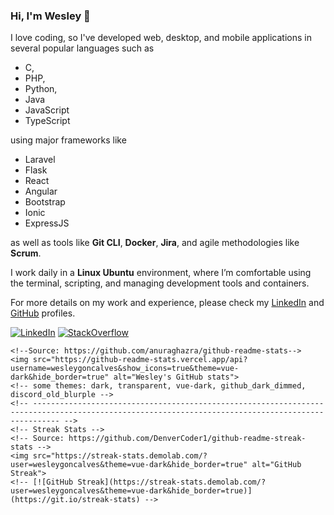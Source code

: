 ### Hi, I'm Wesley 👋

I love coding, so I've developed web, desktop, and mobile applications in several popular languages such as

- C,
- PHP,
- Python,
- Java
- JavaScript
- TypeScript

using major frameworks like

- Laravel
- Flask
- React
- Angular
- Bootstrap
- Ionic
- ExpressJS
  
as well as tools like **Git CLI**, **Docker**, **Jira**, and agile methodologies like **Scrum**. 

I work daily in a **Linux Ubuntu** environment, where I’m comfortable using the terminal, scripting, and managing development tools and containers.

For more details on my work and experience, please check my [LinkedIn](www.linkedin.com/in/wesley-d-goncalves) and [GitHub](https://github.com/WesleyGoncalves) profiles.

<!-- Badges -->
[![LinkedIn](https://img.shields.io/badge/LinkedIn-0077B5?style=for-the-badge&logo=linkedin&logoColor=white)](www.linkedin.com/in/wesley-d-goncalves)
[![StackOverflow](https://img.shields.io/badge/-Stackoverflow-FE7A16?style=for-the-badge&logo=stack-overflow&logoColor=white)](https://stackoverflow.com/users/8522818/wesley-gon%c3%a7alves)
<!--
[![GitHub](https://img.shields.io/badge/github-%23121011.svg?style=for-the-badge&logo=github&logoColor=white)](https://github.com/wesleygoncalves)

<!--
**WesleyGoncalves/wesleygoncalves** is a ✨ _special_ ✨ repository because its `README.md` (this file) appears on your GitHub profile.
- 😄 I've developed mobile apps and web/desktop applications. 
- 💬 I'm available for you to contact me
- 📫 You can reach me at dev@wesleygoncalves.com

Here are some ideas to get you started:

- 🔭 I’m currently working on ...
- 🌱 I’m currently learning ...
- 👯 I’m looking to collaborate on ...
- 🤔 I’m looking for help with ...


-  Pronouns: ...
-  Fun fact: ...
-->

<!--
<p align="center">
    <!-- GitHub stats -->
    <!--Source: https://github.com/anuraghazra/github-readme-stats-->
    <img src="https://github-readme-stats.vercel.app/api?username=wesleygoncalves&show_icons=true&theme=vue-dark&hide_border=true" alt="Wesley's GitHub stats">
    <!-- some themes: dark, transparent, vue-dark, github_dark_dimmed, discord_old_blurple -->
    <!-- -------------------------------------------------------------------------------------------------------------------------------------------------- -->
    <!-- Streak Stats -->
    <!-- Source: https://github.com/DenverCoder1/github-readme-streak-stats -->
    <img src="https://streak-stats.demolab.com/?user=wesleygoncalves&theme=vue-dark&hide_border=true" alt="GitHub Streak">
    <!-- [![GitHub Streak](https://streak-stats.demolab.com/?user=wesleygoncalves&theme=vue-dark&hide_border=true)](https://git.io/streak-stats) -->
<!--
</p>
-->

<!-- Pin a Repo -->
<!-- 
  [![Readme Card](https://github-readme-stats.vercel.app/api/pin/?username=wesleygoncalves&repo=pacer)](https://github.com/wesleygoncalves/pacer)
-->

<!-- Most used Languages -->
<!-- ONLY PUBLIC REPOS -->
<!--
![Top Langs](https://github-readme-stats.vercel.app/api/top-langs/?username=wesleygoncalves&layout=compact)
-->


<!-- hide_current_streak=true, hide_longest_streak=true - ->
<details>
  <summary>:zap: S</summary>
</details>
-->

